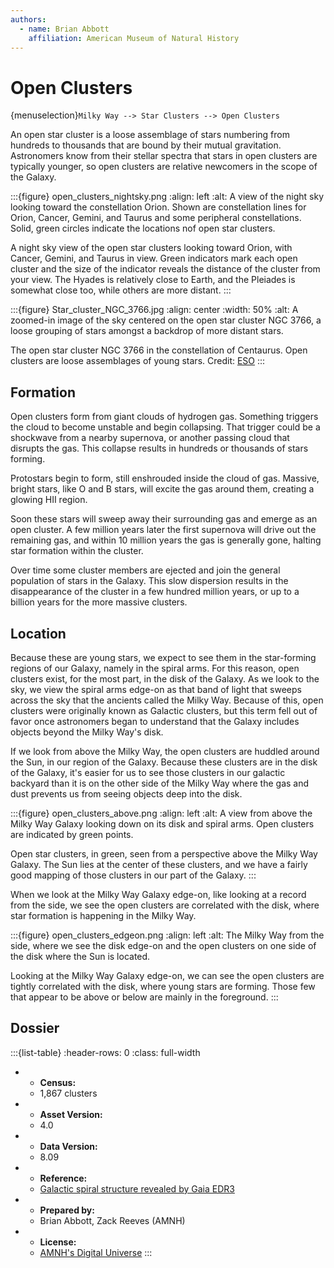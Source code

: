 ```yaml
---
authors:
  - name: Brian Abbott
    affiliation: American Museum of Natural History
---
```



# Open Clusters


{menuselection}`Milky Way --> Star Clusters --> Open Clusters`

An open star cluster is a loose assemblage of stars numbering from hundreds to thousands that are bound by their mutual gravitation. Astronomers know from their stellar spectra that stars in open clusters are typically younger, so open clusters are relative newcomers in the scope of the Galaxy.


:::{figure} open_clusters_nightsky.png
:align: left
:alt: A view of the night sky looking toward the constellation Orion. Shown are constellation lines for Orion, Cancer, Gemini, and Taurus and some peripheral constellations. Solid, green circles indicate the locations nof open star clusters.

A night sky view of the open star clusters looking toward Orion, with Cancer, Gemini, and Taurus in view. Green indicators mark each open cluster and the size of the indicator reveals the distance of the cluster from your view. The Hyades is relatively close to Earth, and the Pleiades is somewhat close too, while others are more distant.
:::



:::{figure} Star_cluster_NGC_3766.jpg
:align: center
:width: 50%
:alt: A zoomed-in image of the sky centered on the open star cluster NGC 3766, a loose grouping of stars amongst a backdrop of more distant stars.

 The open star cluster NGC 3766 in the constellation of Centaurus. Open clusters are loose assemblages of young stars. Credit: [ESO](https://www.eso.org/public/images/eso1326a/)
:::



## Formation

Open clusters form from giant clouds of hydrogen gas. Something triggers the cloud to become unstable and begin collapsing. That trigger could be a shockwave from a nearby supernova, or another passing cloud that disrupts the gas. This collapse results in hundreds or thousands of stars forming. 

Protostars begin to form, still enshrouded inside the cloud of gas. Massive, bright stars, like O and B stars, will excite the gas around them, creating a glowing HII region. 

Soon these stars will sweep away their surrounding gas and emerge as an open cluster. A few million years later the first supernova will drive out the remaining gas, and within 10 million years the gas is generally gone, halting star formation within the cluster.

Over time some cluster members are ejected and join the general population of stars in the Galaxy. This slow dispersion results in the disappearance of the cluster in a few hundred million years, or up to a billion years for the more massive clusters. 



## Location

Because these are young stars, we expect to see them in the star-forming regions of our Galaxy, namely in the spiral arms. For this reason, open clusters exist, for the most part, in the disk of the Galaxy. As we look to the sky, we view the spiral arms edge-on as that band of light that sweeps across the sky that the ancients called the Milky Way. Because of this, open clusters were originally known as Galactic clusters, but this term fell out of favor once astronomers began to understand that the Galaxy includes objects beyond the Milky Way's disk.

If we look from above the Milky Way, the open clusters are huddled around the Sun, in our region of the Galaxy. Because these clusters are in the disk of the Galaxy, it's easier for us to see those clusters in our galactic backyard than it is on the other side of the Milky Way where the gas and dust prevents us from seeing objects deep into the disk.


:::{figure} open_clusters_above.png
:align: left
:alt: A view from above the Milky Way Galaxy looking down on its disk and spiral arms. Open clusters are indicated by green points.

Open star clusters, in green, seen from a perspective above the Milky Way Galaxy. The Sun lies at the center of these clusters, and we have a fairly good mapping of those clusters in our part of the Galaxy.
:::


When we look at the Milky Way Galaxy edge-on, like looking at a record from the side, we see the open clusters are correlated with the disk, where star formation is happening in the Milky Way.

:::{figure} open_clusters_edgeon.png
:align: left
:alt: The Milky Way from the side, where we see the disk edge-on and the open clusters on one side of the disk where the Sun is located.

Looking at the Milky Way Galaxy edge-on, we can see the open clusters are tightly correlated with the disk, where young stars are forming. Those few that appear to be above or below are mainly in the foreground.
:::



## Dossier
:::{list-table}
:header-rows: 0
:class: full-width

* - **Census:**
  - 1,867 clusters
* - **Asset Version:**
  - 4.0
* - **Data Version:**
  - 8.09
* - **Reference:**
  - [Galactic spiral structure revealed by Gaia EDR3](https://doi.org/10.1051/0004-6361/202140687)
* - **Prepared by:**
  - Brian Abbott, Zack Reeves (AMNH)
* - **License:**
  - [AMNH's Digital Universe](https://www.amnh.org/research/hayden-planetarium/digital-universe/download/digital-universe-license)
:::
